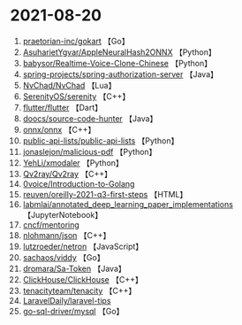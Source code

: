 # 2021-08-20

1. [praetorian-inc/gokart](https://github.com/praetorian-inc/gokart) 【Go】
2. [AsuharietYgvar/AppleNeuralHash2ONNX](https://github.com/AsuharietYgvar/AppleNeuralHash2ONNX) 【Python】
3. [babysor/Realtime-Voice-Clone-Chinese](https://github.com/babysor/Realtime-Voice-Clone-Chinese) 【Python】
4. [spring-projects/spring-authorization-server](https://github.com/spring-projects/spring-authorization-server) 【Java】
5. [NvChad/NvChad](https://github.com/NvChad/NvChad) 【Lua】
6. [SerenityOS/serenity](https://github.com/SerenityOS/serenity) 【C++】
7. [flutter/flutter](https://github.com/flutter/flutter) 【Dart】
8. [doocs/source-code-hunter](https://github.com/doocs/source-code-hunter) 【Java】
9. [onnx/onnx](https://github.com/onnx/onnx) 【C++】
10. [public-api-lists/public-api-lists](https://github.com/public-api-lists/public-api-lists) 【Python】
11. [jonaslejon/malicious-pdf](https://github.com/jonaslejon/malicious-pdf) 【Python】
12. [YehLi/xmodaler](https://github.com/YehLi/xmodaler) 【Python】
13. [Qv2ray/Qv2ray](https://github.com/Qv2ray/Qv2ray) 【C++】
14. [0voice/Introduction-to-Golang](https://github.com/0voice/Introduction-to-Golang) 
15. [reuven/oreilly-2021-q3-first-steps](https://github.com/reuven/oreilly-2021-q3-first-steps) 【HTML】
16. [labmlai/annotated_deep_learning_paper_implementations](https://github.com/labmlai/annotated_deep_learning_paper_implementations) 【JupyterNotebook】
17. [cncf/mentoring](https://github.com/cncf/mentoring) 
18. [nlohmann/json](https://github.com/nlohmann/json) 【C++】
19. [lutzroeder/netron](https://github.com/lutzroeder/netron) 【JavaScript】
20. [sachaos/viddy](https://github.com/sachaos/viddy) 【Go】
21. [dromara/Sa-Token](https://github.com/dromara/Sa-Token) 【Java】
22. [ClickHouse/ClickHouse](https://github.com/ClickHouse/ClickHouse) 【C++】
23. [tenacityteam/tenacity](https://github.com/tenacityteam/tenacity) 【C++】
24. [LaravelDaily/laravel-tips](https://github.com/LaravelDaily/laravel-tips) 
25. [go-sql-driver/mysql](https://github.com/go-sql-driver/mysql) 【Go】
